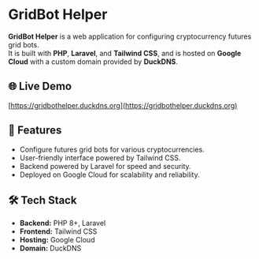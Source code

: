 # GridBot Helper

**GridBot Helper** is a web application for configuring cryptocurrency futures grid bots.  
It is built with **PHP**, **Laravel**, and **Tailwind CSS**, and is hosted on **Google Cloud** with a custom domain provided by **DuckDNS**.

## 🌐 Live Demo
[https://gridbothelper.duckdns.org](https://gridbothelper.duckdns.org)

## 🚀 Features
- Configure futures grid bots for various cryptocurrencies.
- User-friendly interface powered by Tailwind CSS.
- Backend powered by Laravel for speed and security.
- Deployed on Google Cloud for scalability and reliability.

## 🛠 Tech Stack
- **Backend:** PHP 8+, Laravel
- **Frontend:** Tailwind CSS
- **Hosting:** Google Cloud
- **Domain:** DuckDNS
